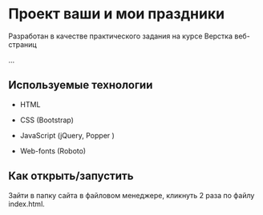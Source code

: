 # Проект ваши и мои праздники

Разработан в качестве практического задания на курсе Верстка веб-страниц

…

## Используемые технологии

* HTML

* CSS (Bootstrap)

* JavaScript (jQuery, Popper )

* Web-fonts (Roboto)

## Как открыть/запустить

Зайти в папку сайта в файловом менеджере, кликнуть 2 раза по файлу index.html.